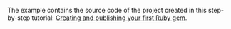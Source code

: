 The example contains the source code of the project created in this step-by-step tutorial:
[Creating and publishing your first Ruby gem](https://www.jetbrains.com/help/ruby/creating-and-publishing-your-first-ruby-gem.html).